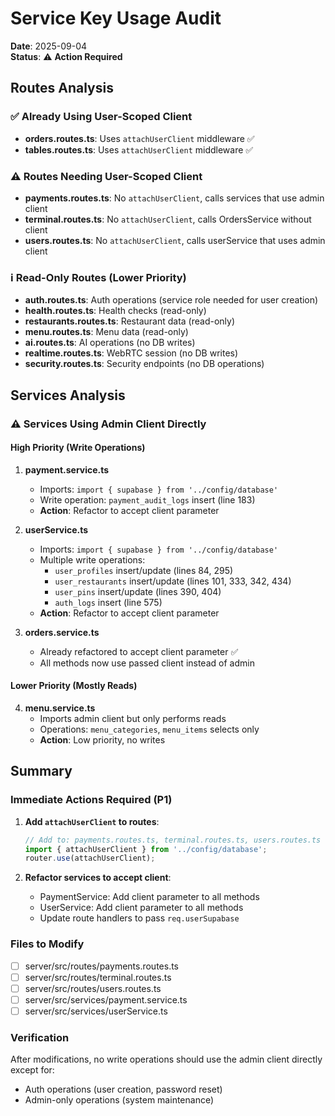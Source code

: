 # Service Key Usage Audit

**Date**: 2025-09-04  
**Status**: ⚠️ **Action Required**

## Routes Analysis

### ✅ Already Using User-Scoped Client
- **orders.routes.ts**: Uses `attachUserClient` middleware ✅
- **tables.routes.ts**: Uses `attachUserClient` middleware ✅

### ⚠️ Routes Needing User-Scoped Client
- **payments.routes.ts**: No `attachUserClient`, calls services that use admin client
- **terminal.routes.ts**: No `attachUserClient`, calls OrdersService without client
- **users.routes.ts**: No `attachUserClient`, calls userService that uses admin client

### ℹ️ Read-Only Routes (Lower Priority)
- **auth.routes.ts**: Auth operations (service role needed for user creation)
- **health.routes.ts**: Health checks (read-only)
- **restaurants.routes.ts**: Restaurant data (read-only)
- **menu.routes.ts**: Menu data (read-only)
- **ai.routes.ts**: AI operations (no DB writes)
- **realtime.routes.ts**: WebRTC session (no DB writes)
- **security.routes.ts**: Security endpoints (no DB operations)

## Services Analysis

### ⚠️ Services Using Admin Client Directly

#### High Priority (Write Operations)
1. **payment.service.ts**
   - Imports: `import { supabase } from '../config/database'`
   - Write operation: `payment_audit_logs` insert (line 183)
   - **Action**: Refactor to accept client parameter

2. **userService.ts**
   - Imports: `import { supabase } from '../config/database'`
   - Multiple write operations:
     - `user_profiles` insert/update (lines 84, 295)
     - `user_restaurants` insert/update (lines 101, 333, 342, 434)
     - `user_pins` insert/update (lines 390, 404)
     - `auth_logs` insert (line 575)
   - **Action**: Refactor to accept client parameter

3. **orders.service.ts**
   - Already refactored to accept client parameter ✅
   - All methods now use passed client instead of admin

#### Lower Priority (Mostly Reads)
4. **menu.service.ts**
   - Imports admin client but only performs reads
   - Operations: `menu_categories`, `menu_items` selects only
   - **Action**: Low priority, no writes

## Summary

### Immediate Actions Required (P1)

1. **Add `attachUserClient` to routes**:
   ```typescript
   // Add to: payments.routes.ts, terminal.routes.ts, users.routes.ts
   import { attachUserClient } from '../config/database';
   router.use(attachUserClient);
   ```

2. **Refactor services to accept client**:
   - PaymentService: Add client parameter to all methods
   - UserService: Add client parameter to all methods
   - Update route handlers to pass `req.userSupabase`

### Files to Modify
- [ ] server/src/routes/payments.routes.ts
- [ ] server/src/routes/terminal.routes.ts  
- [ ] server/src/routes/users.routes.ts
- [ ] server/src/services/payment.service.ts
- [ ] server/src/services/userService.ts

### Verification
After modifications, no write operations should use the admin client directly except for:
- Auth operations (user creation, password reset)
- Admin-only operations (system maintenance)